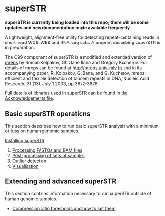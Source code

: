 # superSTR

**superSTR is currently being loaded into this repo; there will be some updates and new documentation made available frequently.**

A lightweight, alignment-free utility for detecting repeat-containing reads in short-read WGS, WES and RNA-seq data. A preprint describing superSTR is in preparation.

The C99 component of superSTR is a modified and extended version of [mreps](https://github.com/gregorykucherov/mreps) by Roman Kolpakov, Ghizlane Bana and Gregory Kucherov. Full details of mreps can be found at http://mreps.univ-mlv.fr/ and in its accompanying paper; R. Kolpakov, G. Bana, and G. Kucherov, mreps: efficient and flexible detection of tandem repeats in DNA, Nucleic Acid Research, 31 (13), July 1 2003, pp 3672-3678.

Full details of libraries used in superSTR can be found in [the Acknowledgements file](docs/ACKNOWLEDGEMENTS.md).

## Basic superSTR operations

This section describes how to run basic superSTR analysis with a minimum of fuss on human genomic samples.

[Installing superSTR](docs/INSTALL.md)

1) [Processing FASTQs and BAM files](docs/PROCESSING.md)
2) [Post-processing of sets of samples](docs/POSTPROC.md)
3) [Outlier detection](docs/OUTLIERS.md)
4) [Visualisation](docs/VISUALISATION.md)

## Extending and advanced superSTR

This section contains information necessary to run superSTR outside of human genomic samples.

* [Compression ratio thresholds and how to set them](docs/THRESHOLD.md)
